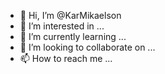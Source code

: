 - 👋 Hi, I’m @KarMikaelson
- 👀 I’m interested in ...
- 🌱 I’m currently learning ...
- 💞️ I’m looking to collaborate on ...
- 📫 How to reach me ...

<!---
KarMikaelson/KarMikaelson is a ✨ special ✨ repository because its `README.md` (this file) appears on your GitHub profile.
You can click the Preview link to take a look at your changes.
--->
